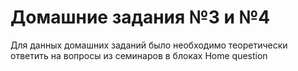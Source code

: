 # Домашние задания №3 и №4
Для данных домашних заданий было необходимо теоретически ответить на вопросы из семинаров в блоках Home question
